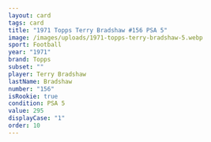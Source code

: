 ```yaml
---
layout: card
tags: card
title: "1971 Topps Terry Bradshaw #156 PSA 5"
image: /images/uploads/1971-topps-terry-bradshaw-5.webp
sport: Football
year: "1971"
brand: Topps
subset: ""
player: Terry Bradshaw
lastName: Bradshaw
number: "156"
isRookie: true
condition: PSA 5
value: 295
displayCase: "1"
order: 10
---
```

